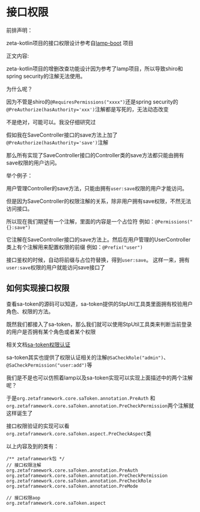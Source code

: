 # 接口权限

前排声明：

zeta-kotlin项目的接口权限设计参考自[lamp-boot](https://github.com/zuihou/lamp-boot) 项目



正文内容:

zeta-kotlin项目的增删改查功能设计因为参考了lamp项目，所以导致shiro和spring security的注解无法使用。

为什么呢？

因为不管是shiro的`@RequiresPermissions("xxxx")`还是spring security的`@PreAuthorize(hasAuthority='xxx')`注解都是写死的，无法动态改变

不是绝对，可能可以。我没仔细研究过

假如我在SaveController接口的save方法上加了`@PreAuthorize(hasAuthority='save')`注解

那么所有实现了SaveController接口的Controller类的save方法都只能由拥有save权限的用户访问。

举个例子：

用户管理Controller的save方法，只能由拥有`user:save`权限的用户才能访问。

但是因为SaveController的权限注解的关系，除非用户拥有save权限，不然无法访问接口。

所以现在我们期望有一个注解，里面的内容是一个占位符 例如：`@Permissions("{}:save")`

它注解在SaveController接口的save方法上。然后在用户管理的UserController类上有个注解用来配置权限的前缀 例如：`@Prefix("user")`

接口鉴权的时候，自动将前缀与占位符替换，得到`user:save`。 这样一来，拥有`user:save`权限的用户就能访问save接口了




## 如何实现接口权限

查看sa-token的源码可以知道，sa-token提供的StpUtil工具类里面拥有校验用户角色、权限的方法。

既然我们都接入了sa-token，那么我们就可以使用StpUtil工具类来判断当前登录的用户是否拥有某个角色或者某个权限

相关文档[sa-token权限认证](https://sa-token.dev33.cn/doc/index.html#/use/jur-auth)

sa-token其实也提供了权限认证相关的注解`@SaCheckRole("admin")`、`@SaCheckPermission("user:add")`等

我们是不是也可以仿照着lamp以及sa-token实现可以实现上面描述中的两个注解呢？

于是`org.zetaframework.core.saToken.annotation.PreAuth` 和 `org.zetaframework.core.saToken.annotation.PreCheckPermission`两个注解就这样诞生了

接口权限验证的实现可以看`org.zetaframework.core.saToken.aspect.PreCheckAspect`类


以上内容及到的类有：
```
/** zetaframework包 */
// 接口权限注解
org.zetaframework.core.saToken.annotation.PreAuth
org.zetaframework.core.saToken.annotation.PreCheckPermission
org.zetaframework.core.saToken.annotation.PreCheckRole
org.zetaframework.core.saToken.annotation.PreMode

// 接口权限aop
org.zetaframework.core.saToken.aspect
```
